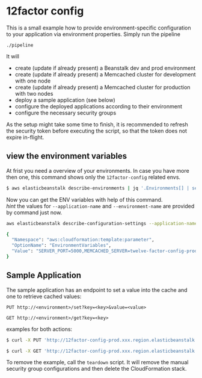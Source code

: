 # 12factor config

This is a small example how to provide environment-specific configuration to your
application via environment properties. Simply run the pipeline
```shell
./pipeline
```
It will
- create (update if already present) a Beanstalk dev and prod environment
- create (update if already present) a Memcached cluster for development with one node
- create (update if already present) a Memcached cluster for production with two nodes
- deploy a sample application (see below)
- configure the deployed applications according to their environment  
- configure the necessary security groups

As the setup might take some time to finish, it is recommended to refresh the
security token before executing the script, so that the token does not expire
in-flight.

## view the environment variables
At frist you need a overview of your environments. In case you have more then one, this command shows only the `12factor-config` related envs.
```sh
$ aws elasticbeanstalk describe-environments | jq '.Environments[] | select(.EnvironmentName | startswith("12factor-config"))'
```
Now you can get the ENV variables with help of this command. <br>
_hint_ the values for `--application-name` and `--environment-name` are provided by command just now.
```sh
aws elasticbeanstalk describe-configuration-settings --application-name 12factor-config --environment-name 12factor-config-prod | jq '.ConfigurationSettings[] | .OptionSettings[] | select(.OptionName | startswith("EnvironmentVariables"))'

{
  "Namespace": "aws:cloudformation:template:parameter",
  "OptionName": "EnvironmentVariables",
  "Value": "SERVER_PORT=5000,MEMCACHED_SERVER=twelve-factor-config-prod-cluster.8qkbg2.cfg.euw1.cache.amazonaws.com:11211,M2=/usr/local/apache-maven/bin,M2_HOME=/usr/local/apache-maven,JAVA_HOME=/usr/lib/jvm/java,GRADLE_HOME=/usr/local/gradle"
}
```

## Sample Application
The sample application has an endpoint to set a value into the cache and one
to retrieve cached values:
```
PUT http://<environment>/set?key=<key>&value=<value>
```
```
GET http://<environment>/get?key=<key>
```
examples for both actions:
```sh
$ curl -X PUT 'http://12factor-config-prod.xxx.region.elasticbeanstalk.com/set?key=huhu&value=ahhh'
```
```sh
$ curl -X GET 'http://12factor-config-prod.xxx.region.elasticbeanstalk.com/get?key=huhu'
```

To remove the example, call the `teardown` script. It will remove the manual security
group configurations and then delete the CloudFormation stack.
